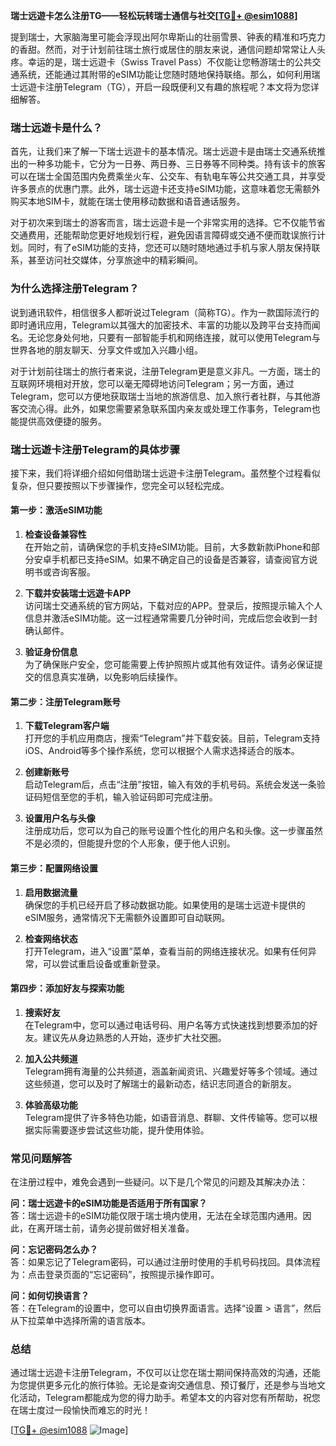 **瑞士远遊卡怎么注册TG——轻松玩转瑞士通信与社交[[TG💪+ @esim1088](https://t.me/s/esim1088)]**

提到瑞士，大家脑海里可能会浮现出阿尔卑斯山的壮丽雪景、钟表的精准和巧克力的香甜。然而，对于计划前往瑞士旅行或居住的朋友来说，通信问题却常常让人头疼。幸运的是，瑞士远遊卡（Swiss Travel Pass）不仅能让您畅游瑞士的公共交通系统，还能通过其附带的eSIM功能让您随时随地保持联络。那么，如何利用瑞士远遊卡注册Telegram（TG），开启一段既便利又有趣的旅程呢？本文将为您详细解答。

### **瑞士远遊卡是什么？**

首先，让我们来了解一下瑞士远遊卡的基本情况。瑞士远遊卡是由瑞士交通系统推出的一种多功能卡，它分为一日券、两日券、三日券等不同种类。持有该卡的旅客可以在瑞士全国范围内免费乘坐火车、公交车、有轨电车等公共交通工具，并享受许多景点的优惠门票。此外，瑞士远遊卡还支持eSIM功能，这意味着您无需额外购买本地SIM卡，就能在瑞士使用移动数据和语音通话服务。

对于初次来到瑞士的游客而言，瑞士远遊卡是一个非常实用的选择。它不仅能节省交通费用，还能帮助您更好地规划行程，避免因语言障碍或交通不便而耽误旅行计划。同时，有了eSIM功能的支持，您还可以随时随地通过手机与家人朋友保持联系，甚至访问社交媒体，分享旅途中的精彩瞬间。

### **为什么选择注册Telegram？**

说到通讯软件，相信很多人都听说过Telegram（简称TG）。作为一款国际流行的即时通讯应用，Telegram以其强大的加密技术、丰富的功能以及跨平台支持而闻名。无论您身处何地，只要有一部智能手机和网络连接，就可以使用Telegram与世界各地的朋友聊天、分享文件或加入兴趣小组。

对于计划前往瑞士的旅行者来说，注册Telegram更是意义非凡。一方面，瑞士的互联网环境相对开放，您可以毫无障碍地访问Telegram；另一方面，通过Telegram，您可以方便地获取瑞士当地的旅游信息、加入旅行者社群，与其他游客交流心得。此外，如果您需要紧急联系国内亲友或处理工作事务，Telegram也能提供高效便捷的服务。

### **瑞士远遊卡注册Telegram的具体步骤**

接下来，我们将详细介绍如何借助瑞士远遊卡注册Telegram。虽然整个过程看似复杂，但只要按照以下步骤操作，您完全可以轻松完成。

#### **第一步：激活eSIM功能**
1. **检查设备兼容性**  
   在开始之前，请确保您的手机支持eSIM功能。目前，大多数新款iPhone和部分安卓手机都已支持eSIM。如果不确定自己的设备是否兼容，请查阅官方说明书或咨询客服。

2. **下载并安装瑞士远遊卡APP**  
   访问瑞士交通系统的官方网站，下载对应的APP。登录后，按照提示输入个人信息并激活eSIM功能。这一过程通常需要几分钟时间，完成后您会收到一封确认邮件。

3. **验证身份信息**  
   为了确保账户安全，您可能需要上传护照照片或其他有效证件。请务必保证提交的信息真实准确，以免影响后续操作。

#### **第二步：注册Telegram账号**
1. **下载Telegram客户端**  
   打开您的手机应用商店，搜索“Telegram”并下载安装。目前，Telegram支持iOS、Android等多个操作系统，您可以根据个人需求选择适合的版本。

2. **创建新账号**  
   启动Telegram后，点击“注册”按钮，输入有效的手机号码。系统会发送一条验证码短信至您的手机，输入验证码即可完成注册。

3. **设置用户名与头像**  
   注册成功后，您可以为自己的账号设置个性化的用户名和头像。这一步骤虽然不是必须的，但能提升您的个人形象，便于他人识别。

#### **第三步：配置网络设置**
1. **启用数据流量**  
   确保您的手机已经开启了移动数据功能。如果使用的是瑞士远遊卡提供的eSIM服务，通常情况下无需额外设置即可自动联网。

2. **检查网络状态**  
   打开Telegram，进入“设置”菜单，查看当前的网络连接状况。如果有任何异常，可以尝试重启设备或重新登录。

#### **第四步：添加好友与探索功能**
1. **搜索好友**  
   在Telegram中，您可以通过电话号码、用户名等方式快速找到想要添加的好友。建议先从身边熟悉的人开始，逐步扩大社交圈。

2. **加入公共频道**  
   Telegram拥有海量的公共频道，涵盖新闻资讯、兴趣爱好等多个领域。通过这些频道，您可以及时了解瑞士的最新动态，结识志同道合的新朋友。

3. **体验高级功能**  
   Telegram提供了许多特色功能，如语音消息、群聊、文件传输等。您可以根据实际需要逐步尝试这些功能，提升使用体验。

### **常见问题解答**

在注册过程中，难免会遇到一些疑问。以下是几个常见的问题及其解决办法：

**问：瑞士远遊卡的eSIM功能是否适用于所有国家？**  
答：瑞士远遊卡的eSIM功能仅限于瑞士境内使用，无法在全球范围内通用。因此，在离开瑞士前，请务必提前做好相关准备。

**问：忘记密码怎么办？**  
答：如果忘记了Telegram密码，可以通过注册时使用的手机号码找回。具体流程为：点击登录页面的“忘记密码”，按照提示操作即可。

**问：如何切换语言？**  
答：在Telegram的设置中，您可以自由切换界面语言。选择“设置 > 语言”，然后从下拉菜单中选择所需的语言版本。

### **总结**

通过瑞士远遊卡注册Telegram，不仅可以让您在瑞士期间保持高效的沟通，还能为您提供更多元化的旅行体验。无论是查询交通信息、预订餐厅，还是参与当地文化活动，Telegram都能成为您的得力助手。希望本文的内容对您有所帮助，祝您在瑞士度过一段愉快而难忘的时光！

[[TG💪+ @esim1088](https://t.me/s/esim1088) ![Image](https://i.postimg.cc/4NQfJmqS/Snipaste-2025-05-13-00-14-12.png)]